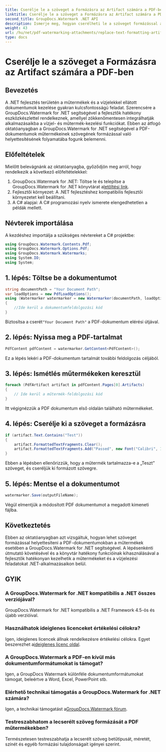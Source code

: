 ```yaml
---
title: Cserélje le a szöveget a Formázásra az Artifact számára a PDF-ben
linktitle: Cserélje le a szöveget a Formázásra az Artifact számára a PDF-ben
second_title: GroupDocs.Watermark .NET API
description: Ismerje meg, hogyan cserélheti le a szöveget formázással a műtermékek esetében a PDF-dokumentumokban a GroupDocs.Watermark for .NET segítségével. Javítsa a dokumentumkezelést könnyedén.
weight: 43
url: /hu/net/pdf-watermarking-attachments/replace-text-formatting-artifact-pdf/
type: docs
---
```

# Cserélje le a szöveget a Formázásra az Artifact számára a PDF-ben

## Bevezetés
A .NET fejlesztés területén a műtermékek és a vízjelekkel ellátott dokumentumok kezelése gyakran kulcsfontosságú feladat. Szerencsére a GroupDocs.Watermark for .NET segítségével a fejlesztők hatékony eszközkészlettel rendelkeznek, amellyel zökkenőmentesen integrálhatják alkalmazásaikba a vízjel- és műtermék-kezelési funkciókat. Ebben az átfogó oktatóanyagban a GroupDocs.Watermark for .NET segítségével a PDF-dokumentumok műtermékeinek szövegének formázással való helyettesítésének folyamatába fogunk belemenni.
## Előfeltételek
Mielőtt belevágnánk az oktatóanyagba, győződjön meg arról, hogy rendelkezik a következő előfeltételekkel:
1.  GroupDocs.Watermark for .NET: Töltse le és telepítse a GroupDocs.Watermark for .NET könyvtárat a[letöltési link](https://releases.groupdocs.com/Watermark/net/).
2. Fejlesztői környezet: A .NET fejlesztéshez kompatibilis fejlesztői környezetet kell beállítani.
3. A C# alapjai: A C# programozási nyelv ismerete elengedhetetlen a példák mellett.

## Névterek importálása
A kezdéshez importálja a szükséges névtereket a C# projektbe:
```csharp
using GroupDocs.Watermark.Contents.Pdf;
using GroupDocs.Watermark.Options.Pdf;
using GroupDocs.Watermark.Watermarks;
using System.IO;
using System;
```
## 1. lépés: Töltse be a dokumentumot
```csharp
string documentPath = "Your Document Path";
var loadOptions = new PdfLoadOptions();
using (Watermarker watermarker = new Watermarker(documentPath, loadOptions))
{
    //Ide kerül a dokumentumfeldolgozási kód
}
```
 Biztosítsa a cserét`"Your Document Path"` a PDF-dokumentum elérési útjával.
## 2. lépés: Nyissa meg a PDF-tartalmat
```csharp
PdfContent pdfContent = watermarker.GetContent<PdfContent>();
```
Ez a lépés lekéri a PDF-dokumentum tartalmát további feldolgozás céljából.
## 3. lépés: Ismétlés műtermékeken keresztül
```csharp
foreach (PdfArtifact artifact in pdfContent.Pages[0].Artifacts)
{
    // Ide kerül a műtermék-feldolgozási kód
}
```
Itt végignézzük a PDF dokumentum első oldalán található műtermékeket.
## 4. lépés: Cserélje ki a szöveget a formázásra
```csharp
if (artifact.Text.Contains("Test"))
{
    artifact.FormattedTextFragments.Clear();
    artifact.FormattedTextFragments.Add("Passed", new Font("Calibri", 19, FontStyle.Bold), Color.Red, Color.Aqua);
}
```
Ebben a lépésben ellenőrizzük, hogy a műtermék tartalmazza-e a „Teszt” szöveget, és cseréljük ki formázott szövegre.
## 5. lépés: Mentse el a dokumentumot
```csharp
watermarker.Save(outputFileName);
```
Végül elmentjük a módosított PDF dokumentumot a megadott kimeneti fájlba.

## Következtetés
Ebben az oktatóanyagban azt vizsgáltuk, hogyan lehet szöveget formázással helyettesíteni a PDF-dokumentumokban a műtermékek esetében a GroupDocs.Watermark for .NET segítségével. A lépésenkénti útmutató követésével és a könyvtár hatékony funkcióinak kihasználásával a fejlesztők hatékonyan kezelhetik a műtermékeket és a vízjelezési feladatokat .NET-alkalmazásaikon belül.
## GYIK
### A GroupDocs.Watermark for .NET kompatibilis a .NET összes verziójával?
GroupDocs.Watermark for .NET kompatibilis a .NET Framework 4.5-ös és újabb verzióival.
### Használhatok ideiglenes licenceket értékelési célokra?
 Igen, ideiglenes licencek állnak rendelkezésre értékelési célokra. Egyet beszerezhet a[ideiglenes licenc oldal](https://purchase.groupdocs.com/temporary-license/).
### A GroupDocs.Watermark a PDF-en kívül más dokumentumformátumokat is támogat?
Igen, a GroupDocs Watermark különféle dokumentumformátumokat támogat, beleértve a Word, Excel, PowerPoint stb.
### Elérhető technikai támogatás a GroupDocs.Watermark for .NET számára?
 Igen, a technikai támogatást a[GroupDocs.Watermark fórum](https://forum.groupdocs.com/c/watermark/19).
### Testreszabhatom a lecserélt szöveg formázását a PDF műtermékekben?
Természetesen testreszabhatja a lecserélt szöveg betűtípusát, méretét, színét és egyéb formázási tulajdonságait igényei szerint.